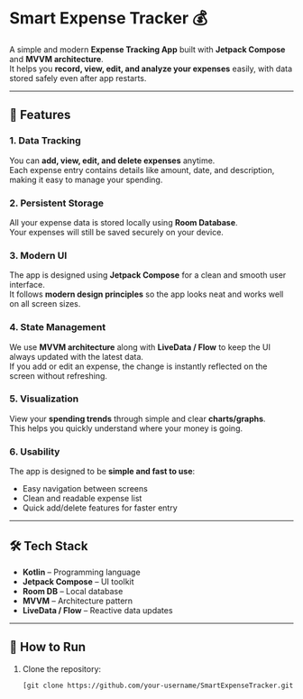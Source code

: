 # Smart Expense Tracker 💰

A simple and modern **Expense Tracking App** built with **Jetpack Compose** and **MVVM architecture**.  
It helps you **record, view, edit, and analyze your expenses** easily, with data stored safely even after app restarts.

---

## 📌 Features

### 1. Data Tracking
You can **add, view, edit, and delete expenses** anytime.  
Each expense entry contains details like amount, date, and description, making it easy to manage your spending.

### 2. Persistent Storage
All your expense data is stored locally using **Room Database**.  
Your expenses will still be saved securely on your device.

### 3. Modern UI
The app is designed using **Jetpack Compose** for a clean and smooth user interface.  
It follows **modern design principles** so the app looks neat and works well on all screen sizes.

### 4. State Management
We use **MVVM architecture** along with **LiveData / Flow** to keep the UI always updated with the latest data.  
If you add or edit an expense, the change is instantly reflected on the screen without refreshing.

### 5. Visualization
View your **spending trends** through simple and clear **charts/graphs**.  
This helps you quickly understand where your money is going.

### 6. Usability
The app is designed to be **simple and fast to use**:
- Easy navigation between screens  
- Clean and readable expense list  
- Quick add/delete features for faster entry

---

## 🛠️ Tech Stack

- **Kotlin** – Programming language
- **Jetpack Compose** – UI toolkit
- **Room DB** – Local database
- **MVVM** – Architecture pattern
- **LiveData / Flow** – Reactive data updates

---

## 🚀 How to Run

1. Clone the repository:
   ```bash
   [git clone https://github.com/your-username/SmartExpenseTracker.git](https://github.com/AjayTheXplorer/ExpenseTracker_App)
